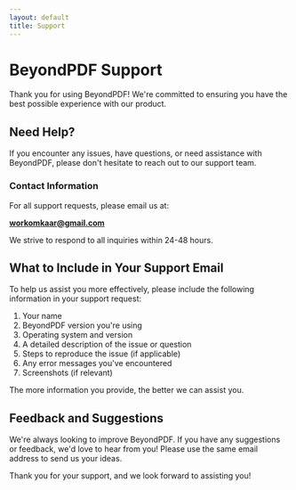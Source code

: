 ```yaml
---
layout: default
title: Support
---
```


# BeyondPDF Support

Thank you for using BeyondPDF! We're committed to ensuring you have the best possible experience with our product.

## Need Help?

If you encounter any issues, have questions, or need assistance with BeyondPDF, please don't hesitate to reach out to our support team.

### Contact Information

For all support requests, please email us at:

**[workomkaar@gmail.com](mailto:workomkaar@gmail.com)**

We strive to respond to all inquiries within 24-48 hours.

## What to Include in Your Support Email

To help us assist you more effectively, please include the following information in your support request:

1. Your name
2. BeyondPDF version you're using
3. Operating system and version
4. A detailed description of the issue or question
5. Steps to reproduce the issue (if applicable)
6. Any error messages you've encountered
7. Screenshots (if relevant)

The more information you provide, the better we can assist you.

## Feedback and Suggestions

We're always looking to improve BeyondPDF. If you have any suggestions or feedback, we'd love to hear from you! Please use the same email address to send us your ideas.

Thank you for your support, and we look forward to assisting you!